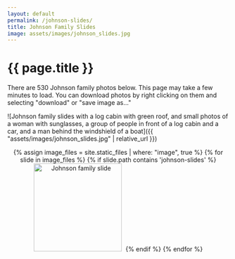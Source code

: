 ```yaml
---
layout: default
permalink: /johnson-slides/
title: Johnson Family Slides
image: assets/images/johnson_slides.jpg
---
```


<h1>{{ page.title }}</h1>

There are 530 Johnson family photos below. This page may take a few minutes to load. You can download photos by right clicking on them and selecting "download" or "save image as..."

![Johnson family slides with a log cabin with green roof, and small photos of a woman with sunglasses, a group of people in front of a log cabin and a car, and a man behind the windshield of a boat]({{ "assets/images/johnson_slides.jpg" | relative_url }})

<div style="text-align: center;">
{% assign image_files = site.static_files | where: "image", true %}
{% for slide in image_files %}
    {% if slide.path contains 'johnson-slides' %}
        <a href="{{ slide.path }}"><img src="{{ slide.path }}" width="200" style="margin: 0 5px 10px 0" alt="Johnson family slide"/></a>
    {% endif %}  
{% endfor %}
</div>